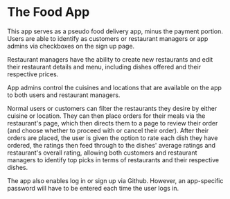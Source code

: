 # The Food App

This app serves as a pseudo food delivery app, minus the payment portion. Users are able to identify as customers or restaurant managers or app admins via checkboxes on the sign up page.

Restaurant managers have the ability to create new restaurants and edit their restaurant details and menu, including dishes offered and their respective prices.

App admins control the cuisines and locations that are available on the app to both users and restaurant managers.

Normal users or customers can filter the restaurants they desire by either cuisine or location. They can then place orders for their meals via the restaurant's page, which then directs them to a page to review their order (and choose whether to proceed with or cancel their order). After their orders are placed, the user is given the option to rate each dish they have ordered, the ratings then feed through to the dishes' average ratings and restaurant's overall rating, allowing both customers and restaurant managers to identify top picks in terms of restaurants and their respective dishes. 

The app also enables log in or sign up via Github. However, an app-specific password will have to be entered each time the user logs in.

